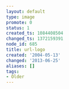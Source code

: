 ```yaml
---
layout: default
type: image
promote: 0
status: 1
created_ts: 1084408504
changed_ts: 1372159391
node_id: 685
title: url-logo
created: '2004-05-13'
changed: '2013-06-25'
aliases: []
tags:
- Older
---
```


